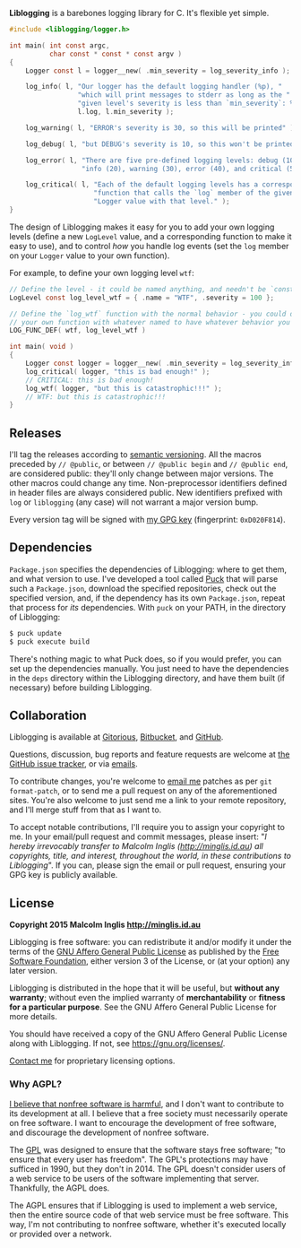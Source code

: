 **Liblogging** is a barebones logging library for C. It's flexible yet simple.

``` c
#include <liblogging/logger.h>

int main( int const argc,
          char const * const * const argv )
{
    Logger const l = logger__new( .min_severity = log_severity_info );

    log_info( l, "Our logger has the default logging handler (%p), "
                 "which will print messages to stderr as long as the "
                 "given level's severity is less than `min_severity`: %u",
                 l.log, l.min_severity );

    log_warning( l, "ERROR's severity is 30, so this will be printed" );

    log_debug( l, "but DEBUG's severity is 10, so this won't be printed" );

    log_error( l, "There are five pre-defined logging levels: debug (10), "
                  "info (20), warning (30), error (40), and critical (50)." );

    log_critical( l, "Each of the default logging levels has a corresponding "
                     "function that calls the `log` member of the given "
                     "Logger value with that level." );
}
```

The design of Liblogging makes it easy for you to add your own logging levels (define a new `LogLevel` value, and a corresponding function to make it easy to use), and to control *how* you handle log events (set the `log` member on your `Logger` value to your own function).

For example, to define your own logging level `wtf`:

``` c
// Define the level - it could be named anything, and needn't be `const`:
LogLevel const log_level_wtf = { .name = "WTF", .severity = 100 };

// Define the `log_wtf` function with the normal behavior - you could define
// your own function with whatever named to have whatever behavior you want:
LOG_FUNC_DEF( wtf, log_level_wtf )

int main( void )
{
    Logger const logger = logger__new( .min_severity = log_severity_info );
    log_critical( logger, "this is bad enough!" );
    // CRITICAL: this is bad enough!
    log_wtf( logger, "but this is catastrophic!!!" );
    // WTF: but this is catastrophic!!!
}
```


## Releases

I'll tag the releases according to [semantic versioning](http://semver.org/spec/v2.0.0.html). All the macros preceded by `// @public`, or between `// @public begin` and `// @public end`, are considered public: they'll only change between major versions. The other macros could change any time. Non-preprocessor identifiers defined in header files are always considered public. New identifiers prefixed with `log` or `liblogging` (any case) will not warrant a major version bump.

Every version tag will be signed with [my GPG key](http://pool.sks-keyservers.net/pks/lookup?op=vindex&search=0xD020F814) (fingerprint: `0xD020F814`).


## Dependencies

`Package.json` specifies the dependencies of Liblogging: where to get them, and what version to use. I've developed a tool called [Puck](https://gitorious.org/mcinglis/puck) that will parse such a `Package.json`, download the specified repositories, check out the specified version, and, if the dependency has its own `Package.json`, repeat that process for *its* dependencies. With `puck` on your PATH, in the directory of Liblogging:

``` sh
$ puck update
$ puck execute build
```

There's nothing magic to what Puck does, so if you would prefer, you can set up the dependencies manually. You just need to have the dependencies in the `deps` directory within the Liblogging directory, and have them built (if necessary) before building Liblogging.


## Collaboration

Liblogging is available at [Gitorious](https://gitorious.org/mcinglis/liblogging), [Bitbucket](https://bitbucket.org/mcinglis/liblogging), and [GitHub](https://github.com/mcinglis/liblogging).

Questions, discussion, bug reports and feature requests are welcome at [the GitHub issue tracker](https://github.com/mcinglis/liblogging/issues), or via [emails](mailto:me@minglis.id.au).

To contribute changes, you're welcome to [email me](mailto:me@minglis.id.au) patches as per `git format-patch`, or to send me a pull request on any of the aforementioned sites. You're also welcome to just send me a link to your remote repository, and I'll merge stuff from that as I want to.

To accept notable contributions, I'll require you to assign your copyright to me. In your email/pull request and commit messages, please insert: "*I hereby irrevocably transfer to Malcolm Inglis (http://minglis.id.au) all copyrights, title, and interest, throughout the world, in these contributions to Liblogging*". If you can, please sign the email or pull request, ensuring your GPG key is publicly available.


## License

**Copyright 2015 Malcolm Inglis <http://minglis.id.au>**

Liblogging is free software: you can redistribute it and/or modify it under the terms of the [GNU Affero General Public License](https://gnu.org/licenses/agpl.html) as published by the [Free Software Foundation](https://fsf.org), either version 3 of the License, or (at your option) any later version.

Liblogging is distributed in the hope that it will be useful, but **without any warranty**; without even the implied warranty of **merchantability** or **fitness for a particular purpose**. See the GNU Affero General Public License for more details.

You should have received a copy of the GNU Affero General Public License along with Liblogging. If not, see <https://gnu.org/licenses/>.

[Contact me](mailto:me@minglis.id.au) for proprietary licensing options.

### Why AGPL?

[I believe that nonfree software is harmful](http://minglis.id.au/blog/2014/04/09/free-software-free-society.html), and I don't want to contribute to its development at all. I believe that a free society must necessarily operate on free software. I want to encourage the development of free software, and discourage the development of nonfree software.

The [GPL](https://gnu.org/licenses/gpl.html) was designed to ensure that the software stays free software; "to ensure that every user has freedom". The GPL's protections may have sufficed in 1990, but they don't in 2014. The GPL doesn't consider users of a web service to be users of the software implementing that server. Thankfully, the AGPL does.

The AGPL ensures that if Liblogging is used to implement a web service, then the entire source code of that web service must be free software. This way, I'm not contributing to nonfree software, whether it's executed locally or provided over a network.

